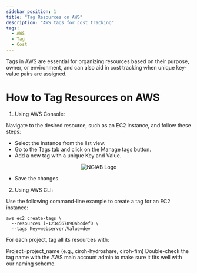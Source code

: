 ```yaml
---
sidebar_position: 1
title: "Tag Resources on AWS"
description: "AWS tags for cost tracking"
tags:
  - AWS
  - Tag
  - Cost
---
```


Tags in AWS are essential for organizing resources based on their purpose, owner, or environment, and can also aid in cost tracking when unique key-value pairs are assigned.

# How to Tag Resources on AWS

1. Using AWS Console:

Navigate to the desired resource, such as an EC2 instance, and follow these steps:

- Select the instance from the list view.
- Go to the Tags tab and click on the Manage tags button.
- Add a new tag with a unique Key and Value.
  
<p align="center">
<img src="/img/EC2-CreateTag.png" alt="NGIAB Logo" style={{'width':'50%', 'height':'50%'}}/>
</p>

- Save the changes.

2. Using AWS CLI:

Use the following command-line example to create a tag for an EC2 instance:
  ```
  aws ec2 create-tags \
    --resources i-1234567890abcdef0 \
    --tags Key=webserver,Value=dev
  ```

For each project, tag all its resources with:

Project=project_name (e.g., ciroh-hydroshare, ciroh-fim)
Double-check the tag name with the AWS main account admin to make sure it fits well with our naming scheme.
